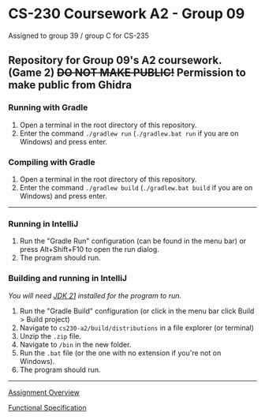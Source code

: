 # CS-230 Coursework A2 - Group 09
Assigned to group 39 / group C for CS-235

Repository for Group 09's A2 coursework. (Game 2) ~~**DO NOT MAKE PUBLIC!**~~
Permission to make public from Ghidra
----


### Running with Gradle
1. Open a terminal in the root directory of this repository.
2. Enter the command `./gradlew run` (`./gradlew.bat run` if you are on Windows) and press enter.

### Compiling with Gradle
1. Open a terminal in the root directory of this repository.
2. Enter the command `./gradlew build` (`./gradlew.bat build` if you are on Windows) and press enter.

----

### Running in IntelliJ
1. Run the "Gradle Run" configuration (can be found in the menu bar) or press Alt+Shift+F10 to open the run dialog.
2. The program should run.

### Building and running in IntelliJ
*You will need [JDK 21](https://www.oracle.com/java/technologies/downloads/#java21) installed for the program to run.*

1. Run the "Gradle Build" configuration (or click in the menu bar click Build > Build project)
2. Navigate to `cs230-a2/build/distributions` in a file explorer (or terminal)
3. Unzip the `.zip` file.
4. Navigate to `/bin` in the new folder.
5. Run the `.bat` file (or the one with no extension if you're not on Windows).
6. The program should run.

----

[Assignment Overview](https://canvas.swansea.ac.uk/courses/44554/files/5038292?module_item_id=2381293)

[Functional Specification](https://canvas.swansea.ac.uk/courses/44554/files/5038295?module_item_id=2381294)


